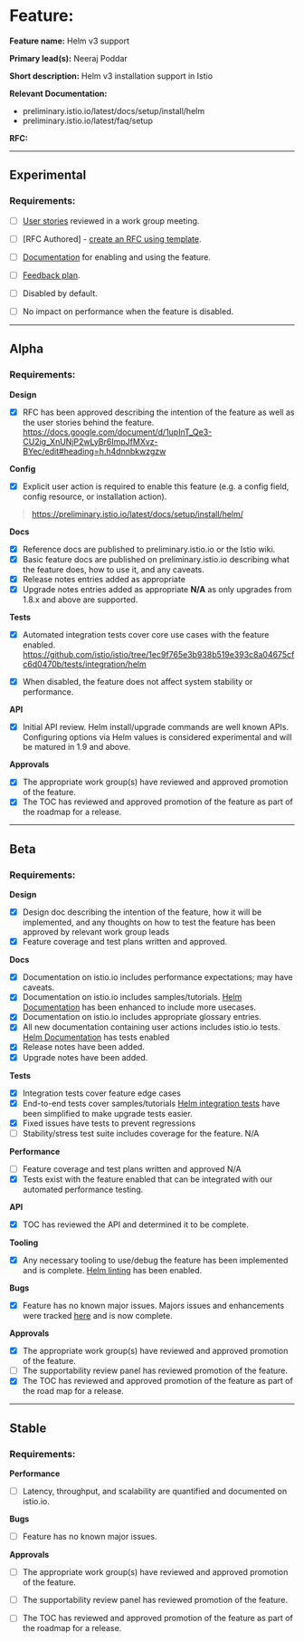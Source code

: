 [//]: # (The syntax preceeding this line is a comment marker used to help guide the author in populating this document)
[//]: # (to github. Unlike HTML comments commonly used throughout istio.io documentation, this comment will not be rendered)
[//]: # (by github. Comments must be separated by carriage return preceding and concluding the text and be a single line.)

[//]: # (This is a living document representing the maturity of a feature. Completion of this template enables Istio work groups)
[//]: # (to collect information on potential new functionality. This template should be completed before users are exposed to)
[//]: # (any new experimental feature. Please complete this template during development.)

[//]: # (The feature implementation section must be completed before submission of the document.)

# Feature:

[//]: # (All information in this section is mandatory.)

**Feature name:** Helm v3 support

[//]: # (The name of the feature, e.g. Multiple control planes)

**Primary lead(s):** Neeraj Poddar

[//]: # (The primary lead or leads responsible for the feature. These individuals serve as a point of contact for the feature.)

**Short description:** Helm v3 installation support in Istio

[//]: # (A short description of the feature. One or two sentences maximum.)

**Relevant Documentation:**

* preliminary.istio.io/latest/docs/setup/install/helm
* preliminary.istio.io/latest/faq/setup

**RFC:**

[//]: # (Link to RFC for feature)

---

## Experimental

### Requirements:

[//]: # (All information in this section is mandatory for promotion. Please modify the links in this)
[//]: # (section.)

- [ ] [User stories](insert_your_link_here) reviewed in a work group meeting.

[//]: # (User stories are a way to communicate user value. User stories follow the style)
[//]: # (as a [type of user], I want [an action] so that [a benefit/a value]. Istio currently has no user)
[//]: # (story template. Maybe you can make one?)

[//]: # (User stories must be presented in a work group meeting. They need no approval and are later integrated)
[//]: # (into the RFCs, which do need approval for alpha. You may find value to negotiate within the work group where the)
[//]: # (user stories are presented to help clarify the user stories.)

- [ ] [RFC Authored] - [create an RFC using template](https://docs.google.com/document/d/1ewJoCcw5-04crH-M0xw4zFxz1cfwVCPnNyW4K3m4Yyc/template/preview).

[//]: # (An RFC is mandatory to graduate to experimental. The RFC does not have to be reviewed in a work group)
[//]: # (meeting to graduate to experimental.)

- [ ] [Documentation](insert_your_link_here) for enabling and using the feature.

[//]: # (The documentation instructions may exist on the developer wiki or the team drive. They may include instructions)
[//]: # (for building running a `istioctl experimental command`, or using the preview profile,)
[//]: # (or any other relevant information.)

- [ ] [Feedback plan](insert_your_link_here).

[//]: # (This may include user feedback meetings, discuss.istio.io conversations, GitHub issues, or mailing lists.)

- [ ] Disabled by default.

- [ ] No impact on performance when the feature is disabled.

---

## Alpha

### Requirements: 

**Design**

- [x] RFC has been approved describing the intention of the feature as well as the user stories behind the feature. 
https://docs.google.com/document/d/1upInT_Qe3-CU2ig_XnUNjP2wLyBr6ImpJfMXvz-BYec/edit#heading=h.h4dnnbkwzgzw

**Config**

- [x] Explicit user action is required to enable this feature (e.g. a config field, config resource, or installation action). 

> https://preliminary.istio.io/latest/docs/setup/install/helm/

**Docs**

- [x] Reference docs are published to preliminary.istio.io or the Istio wiki.
- [x] Basic feature docs are published on preliminary.istio.io describing what the feature does, how to use it, and any caveats. 
- [x] Release notes entries added as appropriate
- [x] Upgrade notes entries added as appropriate
**N/A** as only upgrades from 1.8.x and above are supported.

**Tests**

- [x] Automated integration tests cover core use cases with the feature enabled. 
https://github.com/istio/istio/tree/1ec9f765e3b938b519e393c8a04675cfc6d0470b/tests/integration/helm

- [x] When disabled, the feature does not affect system stability or performance. 

**API**

- [x] Initial API review.
Helm install/upgrade commands are well known APIs. Configuring options via Helm values is considered experimental and will be matured in 1.9 and above.

**Approvals**

- [x] The appropriate work group(s) have reviewed and approved promotion of the feature.
- [x] The TOC has reviewed and approved promotion of the feature as part of the
	roadmap for a release.

---

## Beta

### Requirements: 

**Design**

- [x] Design doc describing the intention of the feature, how it will be
	implemented, and any thoughts on how to test the feature has been approved by
	relevant work group leads
- [x] Feature coverage and test plans written and approved.

**Docs** 

- [x] Documentation on istio.io includes performance expectations; may have caveats. 
- [x] Documentation on istio.io includes samples/tutorials. 
[Helm Documentation](https://preliminary.istio.io/latest/docs/setup/install/helm/) has been enhanced to include more usecases.
- [x] Documentation on istio.io includes appropriate glossary entries. 
- [x] All new documentation containing user actions includes istio.io tests.
[Helm Documentation](https://preliminary.istio.io/latest/docs/setup/install/helm/) has tests enabled
- [x] Release notes have been added. 
- [x] Upgrade notes have been added. 

**Tests**

- [x] Integration tests cover feature edge cases
- [x] End-to-end tests cover samples/tutorials
[Helm integration tests](https://github.com/istio/istio/tree/master/tests/integration/helm) have been simplified to make upgrade tests easier.
- [x] Fixed issues have tests to prevent regressions
- [ ] Stability/stress test suite includes coverage for the feature.
N/A

**Performance**

- [ ] Feature coverage and test plans written and approved 
N/A
- [x] Tests exist with the feature enabled that can be integrated with our automated performance testing.

**API**

- [x] TOC has reviewed the API and determined it to be complete. 

**Tooling**

- [x] Any necessary tooling to use/debug the feature has been implemented and is complete. 
[Helm linting](https://github.com/istio/installer/pull/426) has been enabled.

**Bugs**

- [x] Feature has no known major issues.
Majors issues and enhancements were tracked [here](https://github.com/istio/istio/issues/42565) and is now complete.

**Approvals**

- [x] The appropriate work group(s) have reviewed and approved promotion of the feature.
- [ ] The supportability review panel has reviewed promotion of the feature.  
- [x] The TOC has reviewed and approved promotion of the feature as part of the
	road map for a release.

---

## Stable

### Requirements: 

**Performance**

- [ ] Latency, throughput, and scalability are quantified and documented on
	istio.io. 

**Bugs**

- [ ] Feature has no known major issues. 

**Approvals**

- [ ] The appropriate work group(s) have reviewed and approved promotion of the feature.
- [ ] The supportability review panel has reviewed promotion of the feature.  
- [ ] The TOC has reviewed and approved promotion of the feature as part of the
	roadmap for a release.


